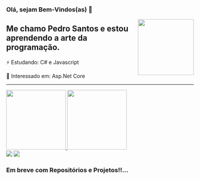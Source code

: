 ### Olá, sejam Bem-Vindos(as) 👋

<img src="https://user-images.githubusercontent.com/66256107/103182834-3fa07100-488d-11eb-9d6f-036149d9c8f3.png" align="right" height="150em" >

## Me chamo Pedro Santos e estou aprendendo a arte da programação.

⚡ Estudando: C# e Javascript

🔭 Interessado em: Asp.Net Core

---

<div>
  <a href="https://github.com/pedrh77">
     <img height="160em" src="https://github-readme-stats.vercel.app/api/top-langs/?username=pedrh77&layout=compact&langs_count=16&theme=dark"/>
     <img height="160em" src="https://github-readme-stats.vercel.app/api?username=pedrh77&show_icons=true&theme=dark&include_all_commits=true&count_private=true"/>
  </a>
</div>
<div>
  <a href = "mailto:Pedrohtth65@gmail.com"><img src="https://img.shields.io/badge/Gmail-D14836?style=for-the-badge&logo=gmail&logoColor=white" target="_blank"></a>
  <a href="https://www.linkedin.com/in/pedros77/" target="_blank"><img src="https://img.shields.io/badge/-LinkedIn-%230077B5?style=for-the-badge&logo=linkedin&logoColor=white" target="_blank"></a>   

</div>

### **Em breve com Repositórios e Projetos!!...**
